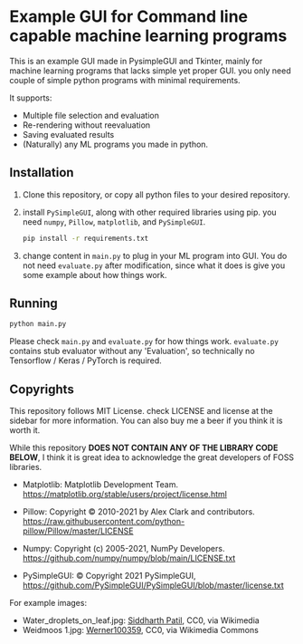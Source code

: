 # Example GUI for Command line capable machine learning programs

This is an example GUI made in PysimpleGUI and Tkinter, mainly for machine learning programs that lacks simple yet proper GUI. you only need couple of simple python programs with minimal requirements.

It supports:

- Multiple file selection and evaluation
- Re-rendering without reevaluation
- Saving evaluated results
- (Naturally) any ML programs you made in python.

## Installation

1. Clone this repository, or copy all python files to your desired repository.

2. install `PySimpleGUI`, along with other required libraries using pip. you need `numpy`, `Pillow`, `matplotlib`, and `PySimpleGUI`.

    ```bash
    pip install -r requirements.txt
    ```

3. change content in `main.py` to plug in your ML program into GUI. You do not need `evaluate.py` after modification, since what it does is give you some example about how things work.

## Running



  ```bash
  python main.py
  ```
  Please check `main.py` and `evaluate.py` for how things work. `evaluate.py` contains stub evaluator without any 'Evaluation', so technically no Tensorflow / Keras / PyTorch is required.

## Copyrights

This repository follows MIT License. check LICENSE and license at the sidebar for more information. You can also buy me a beer if you think it is worth it.

While this repository **DOES NOT CONTAIN ANY OF THE LIBRARY CODE BELOW**, I think it is great idea to acknowledge the great developers of FOSS libraries.

- Matplotlib: Matplotlib Development Team. https://matplotlib.org/stable/users/project/license.html

- Pillow: Copyright © 2010-2021 by Alex Clark and contributors. https://raw.githubusercontent.com/python-pillow/Pillow/master/LICENSE

- Numpy:  Copyright (c) 2005-2021, NumPy Developers. https://github.com/numpy/numpy/blob/main/LICENSE.txt

- PySimpleGUI: © Copyright 2021 PySimpleGUI, https://github.com/PySimpleGUI/PySimpleGUI/blob/master/license.txt

For example images:

- Water_droplets_on_leaf.jpg:  [Siddharth Patil](https://commons.wikimedia.org/wiki/File:Water_droplets_on_leaf.jpg), CC0, via Wikimedia
- Weidmoos 1.jpg: [Werner100359](https://commons.wikimedia.org/wiki/File:Weidmoos_1.jpg), CC0, via Wikimedia Commons